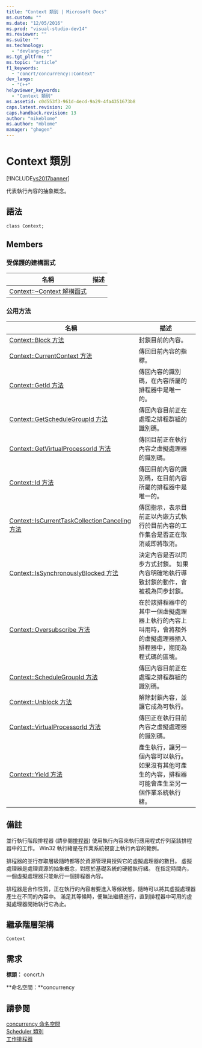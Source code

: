 ```yaml
---
title: "Context 類別 | Microsoft Docs"
ms.custom: ""
ms.date: "12/05/2016"
ms.prod: "visual-studio-dev14"
ms.reviewer: ""
ms.suite: ""
ms.technology: 
  - "devlang-cpp"
ms.tgt_pltfrm: ""
ms.topic: "article"
f1_keywords: 
  - "concrt/concurrency::Context"
dev_langs: 
  - "C++"
helpviewer_keywords: 
  - "Context 類別"
ms.assetid: c0d553f3-961d-4ecd-9a29-4fa4351673b8
caps.latest.revision: 20
caps.handback.revision: 13
author: "mikeblome"
ms.author: "mblome"
manager: "ghogen"
---
```

# Context 類別
[!INCLUDE[vs2017banner](../../../assembler/inline/includes/vs2017banner.md)]

代表執行內容的抽象概念。  
  
## 語法  
  
```  
class Context;  
```  
  
## Members  
  
### 受保護的建構函式  
  
|名稱|描述|  
|--------|--------|  
|[Context::~Context 解構函式](../Topic/Context::~Context%20Destructor.md)||  
  
### 公用方法  
  
|名稱|描述|  
|--------|--------|  
|[Context::Block 方法](../Topic/Context::Block%20Method.md)|封鎖目前的內容。|  
|[Context::CurrentContext 方法](../Topic/Context::CurrentContext%20Method.md)|傳回目前內容的指標。|  
|[Context::GetId 方法](../Topic/Context::GetId%20Method.md)|傳回內容的識別碼，在內容所屬的排程器中是唯一的。|  
|[Context::GetScheduleGroupId 方法](../Topic/Context::GetScheduleGroupId%20Method.md)|傳回內容目前正在處理之排程群組的識別碼。|  
|[Context::GetVirtualProcessorId 方法](../Topic/Context::GetVirtualProcessorId%20Method.md)|傳回目前正在執行內容之虛擬處理器的識別碼。|  
|[Context::Id 方法](../Topic/Context::Id%20Method.md)|傳回目前內容的識別碼，在目前內容所屬的排程器中是唯一的。|  
|[Context::IsCurrentTaskCollectionCanceling 方法](../Topic/Context::IsCurrentTaskCollectionCanceling%20Method.md)|傳回指示，表示目前正以內嵌方式執行於目前內容的工作集合是否正在取消或即將取消。|  
|[Context::IsSynchronouslyBlocked 方法](../Topic/Context::IsSynchronouslyBlocked%20Method.md)|決定內容是否以同步方式封鎖。  如果內容明確地執行導致封鎖的動作，會被視為同步封鎖。|  
|[Context::Oversubscribe 方法](../Topic/Context::Oversubscribe%20Method.md)|在於該排程器中的其中一個虛擬處理器上執行的內容上叫用時，會將額外的虛擬處理器插入排程器中，期間為程式碼的區塊。|  
|[Context::ScheduleGroupId 方法](../Topic/Context::ScheduleGroupId%20Method.md)|傳回內容目前正在處理之排程群組的識別碼。|  
|[Context::Unblock 方法](../Topic/Context::Unblock%20Method.md)|解除封鎖內容，並讓它成為可執行。|  
|[Context::VirtualProcessorId 方法](../Topic/Context::VirtualProcessorId%20Method.md)|傳回正在執行目前內容之虛擬處理器的識別碼。|  
|[Context::Yield 方法](../Topic/Context::Yield%20Method.md)|產生執行，讓另一個內容可以執行。  如果沒有其他可產生的內容，排程器可能會產生至另一個作業系統執行緒。|  
  
## 備註  
 並行執行階段排程器 \(請參閱[排程器](../../../parallel/concrt/reference/scheduler-class.md)\) 使用執行內容來執行應用程式佇列至該排程器中的工作。  Win32 執行緒是在作業系統視窗上執行內容的範例。  
  
 排程器的並行存取層級隨時都等於資源管理員授與它的虛擬處理器的數目。  虛擬處理器是處理資源的抽象概念，對應於基礎系統的硬體執行緒。  在指定時間內，一個虛擬處理器只能執行一個排程器內容。  
  
 排程器是合作性質，正在執行的內容若要進入等候狀態，隨時可以將其虛擬處理器產生在不同的內容中。  滿足其等候時，便無法繼續進行，直到排程器中可用的虛擬處理器開始執行它為止。  
  
## 繼承階層架構  
 `Context`  
  
## 需求  
 **標頭：** concrt.h  
  
 **命名空間：**concurrency  
  
## 請參閱  
 [concurrency 命名空間](../../../parallel/concrt/reference/concurrency-namespace.md)   
 [Scheduler 類別](../../../parallel/concrt/reference/scheduler-class.md)   
 [工作排程器](../../../parallel/concrt/task-scheduler-concurrency-runtime.md)